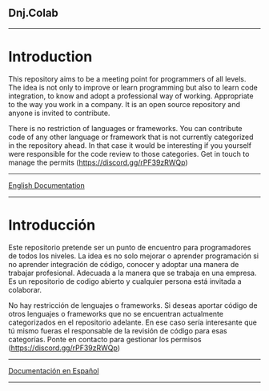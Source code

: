## Dnj.Colab

****
Introduction
============

This repository aims to be a meeting point for programmers of all levels. 
The idea is not only to improve or learn programming but also to learn code integration, to know and adopt a professional way of working. 
Appropriate to the way you work in a company. It is an open source repository and anyone is invited to contribute.

There is no restriction of languages or frameworks.
You can contribute code of any other language or framework that is not currently
categorized in the repository ahead.
In that case it would be interesting if you yourself were responsible for the code review to
those categories. Get in touch to manage the permits (https://discord.gg/rPF39zRWQp)
****
[English Documentation](Documentation/README_en.md)

****
Introducción
============

Este repositorio pretende ser un punto de encuentro para programadores de todos los niveles. 
La idea es no solo mejorar o aprender programación si no aprender integración de código, conocer y adoptar una manera de trabajar profesional. 
Adecuada a la manera que se trabaja en una empresa. Es un repositorio de codigo abierto y cualquier persona está invitada a colaborar.

No hay restricción de lenguajes o frameworks.
Si deseas aportar código de otros lenguajes o frameworks que no se encuentran actualmente
categorizados en el repositorio adelante. 
En ese caso sería interesante que tú mismo fueras el responsable de la revisión de código para
esas categorías. Ponte en contacto para gestionar los permisos (https://discord.gg/rPF39zRWQp)
****
[Documentación en Español](Documentation/README_es.md)

****
